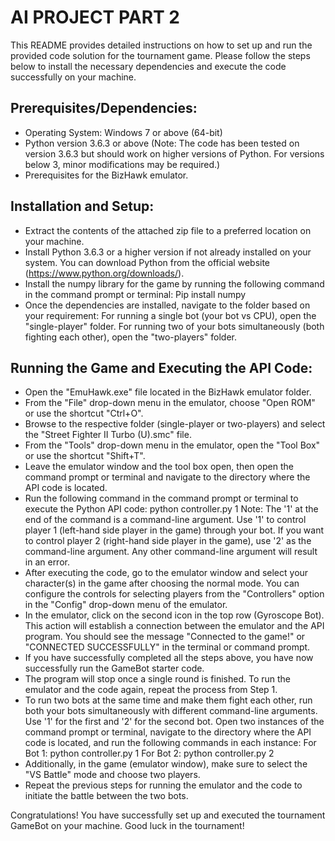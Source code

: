 
# AI PROJECT PART 2
This README provides detailed instructions on how to set up and run the provided code solution for the tournament game. Please follow the steps below to install the necessary dependencies and execute the code successfully on your machine.
## Prerequisites/Dependencies:
- Operating System: Windows 7 or above (64-bit)
- Python version 3.6.3 or above (Note: The code has been tested on version 3.6.3 but should work on higher versions of Python. For versions below 3, minor modifications may be required.)
- Prerequisites for the BizHawk emulator. 
## Installation and Setup:
- Extract the contents of the attached zip file to a preferred location on your machine.
- Install Python 3.6.3 or a higher version if not already installed on your system. You can download Python from the official website (https://www.python.org/downloads/).
- Install the numpy library for the game by running the following command in the command prompt or terminal:
Pip install numpy
- Once the dependencies are installed, navigate to the folder based on your requirement:
For running a single bot (your bot vs CPU), open the "single-player" folder.
For running two of your bots simultaneously (both fighting each other), open the "two-players" folder.

## Running the Game and Executing the API Code:
- Open the "EmuHawk.exe" file located in the BizHawk emulator folder.
- From the "File" drop-down menu in the emulator, choose "Open ROM" or use the shortcut "Ctrl+O".
- Browse to the respective folder (single-player or two-players) and select the "Street Fighter II Turbo (U).smc" file.
- From the "Tools" drop-down menu in the emulator, open the "Tool Box" or use the shortcut "Shift+T".
- Leave the emulator window and the tool box open, then open the command prompt or terminal and navigate to the directory where the API code is located.
- Run the following command in the command prompt or terminal to execute the Python API code:
	python controller.py 1
Note: The '1' at the end of the command is a command-line argument. Use '1' to control player 1 (left-hand side player in the game) through your bot. If you want to control player 2 (right-hand side player in the game), use '2' as the command-line argument. Any other command-line argument will result in an error.
- After executing the code, go to the emulator window and select your character(s) in the game after choosing the normal mode. You can configure the controls for selecting players from the "Controllers" option in the "Config" drop-down menu of the emulator.
- In the emulator, click on the second icon in the top row (Gyroscope Bot). This action will establish a connection between the emulator and the API program. You should see the message "Connected to the game!" or "CONNECTED SUCCESSFULLY" in the terminal or command prompt.
- If you have successfully completed all the steps above, you have now successfully run the GameBot starter code.
- The program will stop once a single round is finished. To run the emulator and the code again, repeat the process from Step 1.
- To run two bots at the same time and make them fight each other, run both your bots simultaneously with different command-line arguments. Use '1' for the first and '2' for the second bot. Open two instances of the command prompt or terminal, navigate to the directory where the API code is located, and run the following commands in each instance:
	For Bot 1:
		python controller.py 1
	For Bot 2:
		python controller.py 2
- Additionally, in the game (emulator window), make sure to select the "VS Battle" mode and choose two players.
- Repeat the previous steps for running the emulator and the code to initiate the battle between the two bots.

Congratulations! You have successfully set up and executed the tournament GameBot on your machine. Good luck in the tournament!


